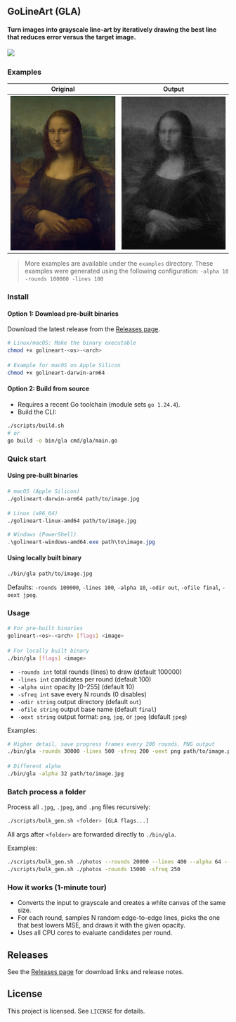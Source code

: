## GoLineArt (GLA)

#### Turn images into grayscale line-art by iteratively drawing the best line that reduces error versus the target image.

![](./examples/sistine-chapel.gif)


### Examples

Original                   | Output 
:-------------------------:|:-------------------------:
![](./examples/originals/mona-lisa.jpg)  |  ![](./examples/outputs/mona-lisa.jpeg)

> More examples are available under the `examples` directory. These examples were generated using the following configuration:
> `-alpha 10 -rounds 100000 -lines 100`

### Install

#### Option 1: Download pre-built binaries
Download the latest release from the [Releases page](https://github.com/kyrokohan/golineart/releases).

```bash
# Linux/macOS: Make the binary executable
chmod +x golineart-<os>-<arch>

# Example for macOS on Apple Silicon
chmod +x golineart-darwin-arm64
```

#### Option 2: Build from source
- Requires a recent Go toolchain (module sets `go 1.24.4`).
- Build the CLI:
```bash
./scripts/build.sh
# or
go build -o bin/gla cmd/gla/main.go
```

### Quick start

#### Using pre-built binaries
```bash
# macOS (Apple Silicon)
./golineart-darwin-arm64 path/to/image.jpg

# Linux (x86_64)
./golineart-linux-amd64 path/to/image.jpg
```

```powershell
# Windows (PowerShell)
.\golineart-windows-amd64.exe path\to\image.jpg
```

#### Using locally built binary
```bash
./bin/gla path/to/image.jpg
```

Defaults: `-rounds 100000`, `-lines 100`, `-alpha 10`, `-odir out`, `-ofile final`, `-oext jpeg`.

### Usage
```bash
# For pre-built binaries
golineart-<os>-<arch> [flags] <image>

# For locally built binary
./bin/gla [flags] <image>
```
- `-rounds int`  total rounds (lines) to draw (default 100000)
- `-lines int`   candidates per round (default 100)
- `-alpha uint`  opacity [0–255] (default 10)
- `-sfreq int`   save every N rounds (0 disables)
- `-odir string` output directory (default `out`)
- `-ofile string` output base name (default `final`)
- `-oext string` output format: `png`, `jpg`, or `jpeg` (default `jpeg`)

Examples:
```bash
# Higher detail, save progress frames every 200 rounds, PNG output
./bin/gla -rounds 30000 -lines 500 -sfreq 200 -oext png path/to/image.png

# Different alpha
./bin/gla -alpha 32 path/to/image.jpg
```

### Batch process a folder
Process all `.jpg`, `.jpeg`, and `.png` files recursively:
```bash
./scripts/bulk_gen.sh <folder> [GLA flags...]
```
All args after `<folder>` are forwarded directly to `./bin/gla`.

Examples:
```bash
./scripts/bulk_gen.sh ./photos --rounds 20000 --lines 400 --alpha 64 --oext png --odir out
./scripts/bulk_gen.sh ./photos -rounds 15000 -sfreq 250
```

### How it works (1‑minute tour)
- Converts the input to grayscale and creates a white canvas of the same size.
- For each round, samples N random edge-to-edge lines, picks the one that best lowers MSE, and draws it with the given opacity.
- Uses all CPU cores to evaluate candidates per round.

## Releases

See the [Releases page](https://github.com/kyrokohan/golineart/releases) for download links and release notes.

## License

This project is licensed. See `LICENSE` for details.